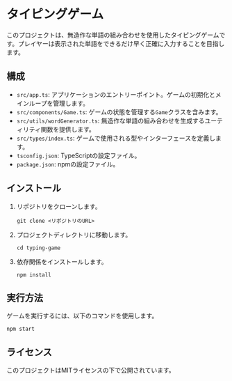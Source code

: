 # タイピングゲーム

このプロジェクトは、無造作な単語の組み合わせを使用したタイピングゲームです。プレイヤーは表示された単語をできるだけ早く正確に入力することを目指します。

## 構成

- `src/app.ts`: アプリケーションのエントリーポイント。ゲームの初期化とメインループを管理します。
- `src/components/Game.ts`: ゲームの状態を管理する`Game`クラスを含みます。
- `src/utils/wordGenerator.ts`: 無造作な単語の組み合わせを生成するユーティリティ関数を提供します。
- `src/types/index.ts`: ゲームで使用される型やインターフェースを定義します。
- `tsconfig.json`: TypeScriptの設定ファイル。
- `package.json`: npmの設定ファイル。

## インストール

1. リポジトリをクローンします。
   ```
   git clone <リポジトリのURL>
   ```
2. プロジェクトディレクトリに移動します。
   ```
   cd typing-game
   ```
3. 依存関係をインストールします。
   ```
   npm install
   ```

## 実行方法

ゲームを実行するには、以下のコマンドを使用します。
```
npm start
```

## ライセンス

このプロジェクトはMITライセンスの下で公開されています。